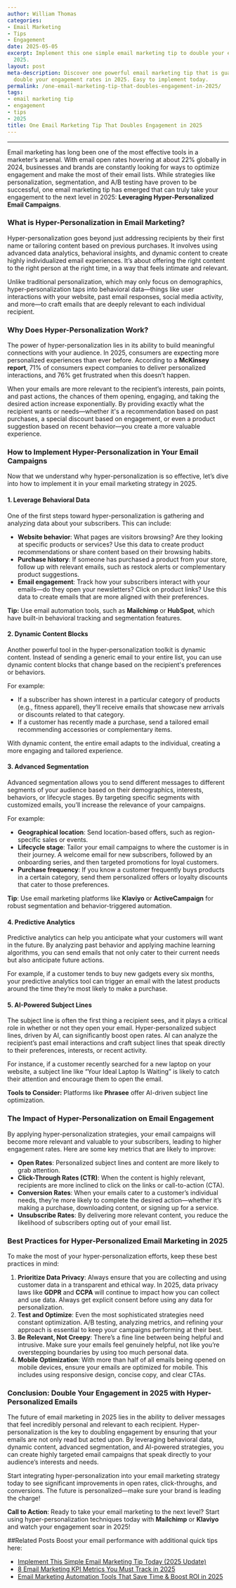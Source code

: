 ```yaml
---
author: William Thomas
categories:
- Email Marketing
- Tips
- Engagement
date: 2025-05-05
excerpt: Implement this one simple email marketing tip to double your engagement in
  2025.
layout: post
meta-description: Discover one powerful email marketing tip that is guaranteed to
  double your engagement rates in 2025. Easy to implement today.
permalink: /one-email-marketing-tip-that-doubles-engagement-in-2025/
tags:
- email marketing tip
- engagement
- tips
- 2025
title: One Email Marketing Tip That Doubles Engagement in 2025
---
```


---


Email marketing has long been one of the most effective tools in a marketer’s arsenal. With email open rates hovering at about 22% globally in 2024, businesses and brands are constantly looking for ways to optimize engagement and make the most of their email lists. While strategies like personalization, segmentation, and A/B testing have proven to be successful, one email marketing tip has emerged that can truly take your engagement to the next level in 2025: **Leveraging Hyper-Personalized Email Campaigns**.

### What is Hyper-Personalization in Email Marketing?

Hyper-personalization goes beyond just addressing recipients by their first name or tailoring content based on previous purchases. It involves using advanced data analytics, behavioral insights, and dynamic content to create highly individualized email experiences. It’s about offering the right content to the right person at the right time, in a way that feels intimate and relevant.

Unlike traditional personalization, which may only focus on demographics, hyper-personalization taps into behavioral data—things like user interactions with your website, past email responses, social media activity, and more—to craft emails that are deeply relevant to each individual recipient.

### Why Does Hyper-Personalization Work?

The power of hyper-personalization lies in its ability to build meaningful connections with your audience. In 2025, consumers are expecting more personalized experiences than ever before. According to a **McKinsey report**, 71% of consumers expect companies to deliver personalized interactions, and 76% get frustrated when this doesn’t happen.

When your emails are more relevant to the recipient’s interests, pain points, and past actions, the chances of them opening, engaging, and taking the desired action increase exponentially. By providing exactly what the recipient wants or needs—whether it's a recommendation based on past purchases, a special discount based on engagement, or even a product suggestion based on recent behavior—you create a more valuable experience.

### How to Implement Hyper-Personalization in Your Email Campaigns

Now that we understand why hyper-personalization is so effective, let’s dive into how to implement it in your email marketing strategy in 2025.

#### 1. **Leverage Behavioral Data**
One of the first steps toward hyper-personalization is gathering and analyzing data about your subscribers. This can include:

- **Website behavior**: What pages are visitors browsing? Are they looking at specific products or services? Use this data to create product recommendations or share content based on their browsing habits.
- **Purchase history**: If someone has purchased a product from your store, follow up with relevant emails, such as restock alerts or complementary product suggestions.
- **Email engagement**: Track how your subscribers interact with your emails—do they open your newsletters? Click on product links? Use this data to create emails that are more aligned with their preferences.

**Tip:** Use email automation tools, such as **Mailchimp** or **HubSpot**, which have built-in behavioral tracking and segmentation features.

#### 2. **Dynamic Content Blocks**
Another powerful tool in the hyper-personalization toolkit is dynamic content. Instead of sending a generic email to your entire list, you can use dynamic content blocks that change based on the recipient's preferences or behaviors.

For example:
- If a subscriber has shown interest in a particular category of products (e.g., fitness apparel), they’ll receive emails that showcase new arrivals or discounts related to that category.
- If a customer has recently made a purchase, send a tailored email recommending accessories or complementary items.

With dynamic content, the entire email adapts to the individual, creating a more engaging and tailored experience.

#### 3. **Advanced Segmentation**
Advanced segmentation allows you to send different messages to different segments of your audience based on their demographics, interests, behaviors, or lifecycle stages. By targeting specific segments with customized emails, you’ll increase the relevance of your campaigns.

For example:
- **Geographical location**: Send location-based offers, such as region-specific sales or events.
- **Lifecycle stage**: Tailor your email campaigns to where the customer is in their journey. A welcome email for new subscribers, followed by an onboarding series, and then targeted promotions for loyal customers.
- **Purchase frequency**: If you know a customer frequently buys products in a certain category, send them personalized offers or loyalty discounts that cater to those preferences.

**Tip**: Use email marketing platforms like **Klaviyo** or **ActiveCampaign** for robust segmentation and behavior-triggered automation.

#### 4. **Predictive Analytics**
Predictive analytics can help you anticipate what your customers will want in the future. By analyzing past behavior and applying machine learning algorithms, you can send emails that not only cater to their current needs but also anticipate future actions.

For example, if a customer tends to buy new gadgets every six months, your predictive analytics tool can trigger an email with the latest products around the time they’re most likely to make a purchase.

#### 5. **AI-Powered Subject Lines**
The subject line is often the first thing a recipient sees, and it plays a critical role in whether or not they open your email. Hyper-personalized subject lines, driven by AI, can significantly boost open rates. AI can analyze the recipient’s past email interactions and craft subject lines that speak directly to their preferences, interests, or recent activity.

For instance, if a customer recently searched for a new laptop on your website, a subject line like “Your Ideal Laptop Is Waiting” is likely to catch their attention and encourage them to open the email.

**Tools to Consider:** Platforms like **Phrasee** offer AI-driven subject line optimization.

### The Impact of Hyper-Personalization on Email Engagement

By applying hyper-personalization strategies, your email campaigns will become more relevant and valuable to your subscribers, leading to higher engagement rates. Here are some key metrics that are likely to improve:

- **Open Rates**: Personalized subject lines and content are more likely to grab attention.
- **Click-Through Rates (CTR)**: When the content is highly relevant, recipients are more inclined to click on the links or call-to-action (CTA).
- **Conversion Rates**: When your emails cater to a customer’s individual needs, they’re more likely to complete the desired action—whether it’s making a purchase, downloading content, or signing up for a service.
- **Unsubscribe Rates**: By delivering more relevant content, you reduce the likelihood of subscribers opting out of your email list.

### Best Practices for Hyper-Personalized Email Marketing in 2025

To make the most of your hyper-personalization efforts, keep these best practices in mind:

1. **Prioritize Data Privacy**: Always ensure that you are collecting and using customer data in a transparent and ethical way. In 2025, data privacy laws like **GDPR** and **CCPA** will continue to impact how you can collect and use data. Always get explicit consent before using any data for personalization.
2. **Test and Optimize**: Even the most sophisticated strategies need constant optimization. A/B testing, analyzing metrics, and refining your approach is essential to keep your campaigns performing at their best.
3. **Be Relevant, Not Creepy**: There’s a fine line between being helpful and intrusive. Make sure your emails feel genuinely helpful, not like you’re overstepping boundaries by using too much personal data.
4. **Mobile Optimization**: With more than half of all emails being opened on mobile devices, ensure your emails are optimized for mobile. This includes using responsive design, concise copy, and clear CTAs.

### Conclusion: Double Your Engagement in 2025 with Hyper-Personalized Emails

The future of email marketing in 2025 lies in the ability to deliver messages that feel incredibly personal and relevant to each recipient. Hyper-personalization is the key to doubling engagement by ensuring that your emails are not only read but acted upon. By leveraging behavioral data, dynamic content, advanced segmentation, and AI-powered strategies, you can create highly targeted email campaigns that speak directly to your audience’s interests and needs.

Start integrating hyper-personalization into your email marketing strategy today to see significant improvements in open rates, click-throughs, and conversions. The future is personalized—make sure your brand is leading the charge!

**Call to Action**: Ready to take your email marketing to the next level? Start using hyper-personalization techniques today with **Mailchimp** or **Klaviyo** and watch your engagement soar in 2025!

##Related Posts
Boost your email performance with additional quick tips here:
- [Implement This Simple Email Marketing Tip Today (2025 Update)](/implement-this-simple-email-marketing-tip-today-2025-update/)
- [8 Email Marketing KPI Metrics You Must Track in 2025](/8-email-marketing-kpi-metrics-you-must-track-in-2025/)
- [Email Marketing Automation Tools That Save Time & Boost ROI in 2025](/email-marketing-automation-tools-that-save-time-and-boost-roi-in-2025/)

